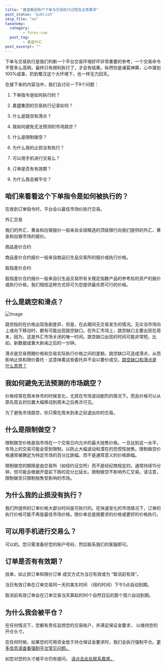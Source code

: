 ```yaml
---
title: "嘉盛集团账户下单与交易执行过程及注意事项"
post_status: "publish"
skip_file: "no"
taxonomy:
  category:
        - forex-com
  post_tag:
        - 嘉盛外汇
post_excerpt: ""
---
```

下单与交易执行是我们判断一个平台交易环境好坏非常重要的参考，一个交易命令不管多么高明，最终只有顺利执行了，才会有结果。纵然你是诸葛神算，心中谋划100%成事，扔到蜀汉这个大环境下，也一样无力回天。

在接下来的内容当中，我们会讨论一下9个问题：

1. 下单指令是如何执行的？

1. 嘉盛集团的交易执行记录如何？

1. 什么是跳空和滑点？

1. 我如何避免无法预测的市场跳空？

1. 什么是限制做空？

1. 为什么我的止损没有执行？

1. 可以用手机进行交易么？

1. 订单是否有有效期？

1. 为什么我会被平仓？

## 咱们来看看这个下单指令是如何被执行的？

在收到订单指令时，平台会以最佳市场价执行交易。

外汇交易

我们的外汇、黄金和白银报价一般来自全球精选的顶级银行向我们提供的外汇、黄金和白银市场的报价。

商品差价合约

商品差价合约报价一般来自商品衍生品交易所的报价或执行价格。

股指差价合约

股指差价合约报价一般来自衍生品交易所有关既定指数产品的参考标的资产的报价或执行价格，我们相信这种方式将可为您提供最优质可行的价格。

## 什么是跳空和滑点？

![Image](https://cdn.fendou.la/tuoss/gap-slippage.png)

跳空指的在价格出现急剧差异，但是，在此期间无交易发生的情况。无论当市场向上或向下移动时，都有可能出现跳空缺口。在外汇市场上，跳空缺口主要出现在周末，因为，这是外汇市场关闭的唯一时间。跳空缺口出现的时间可能非常短，比如，新数据或重大新闻之后的一分钟。

滑点是交易预期价格和交易实际执行价格之间的差额。跳空缺口可造成滑点，从而影响止损和限价委托 - 这意味着这些委托并不会以要价成交。[跳空缺口和滑点是什么意思？](http://www.ssgg.net/slippage.html)

## 我如何避免无法预测的市场跳空？

价格经常在周末休市的时候变化，尤其在市场波动剧烈的情况下。而且价格可以从原先周五的位置大幅移动到周末之后再次可见。

为了避免市场跳空，你只需在周末到来之前退出你的交易。

## 什么是限制做空？

限制做空价格是指市场在一个交易日内允许的最大抛售价格。一旦达到这一水平，市场上的交易可能会受到限制，以防止大幅波动和潜在的恐慌性抛售。限制做空价格通常被确定为特定市场的百分比跌幅，而不是通常意义的价格跌幅。

限制做空的期限是由交易所（如纽约证交所）而不是经纪商规定的。通常持续15分钟，但可能会根据开盘前下跌的百分比延长。限制做空不影响外汇交易。请注意，限制做空只限制抛售受影响的市场。

## 为什么我的止损没有执行？

我们所提供的订单价格大部分时间是可执行的。在快速变化的市场情况下，订单的执行价格可能不再是最佳市场价格。限价单总是按要求的价格或更好的价格执行。

## 可以用手机进行交易么？

可以的。您只需准备好您的账户号码，然后联系我们的客服即可。

## 订单是否有有效期？

挂单，如止损订单和限价订单 成交方式为当日有效或为 “取消前有效”。

当日有效订单在订单交易同一天的美东时间 （纽约时间）下午5点自动到期。

取消前有效订单会在订单交易当天算起的90个自然日后的那个周六自动到期。

## 为什么我会被平仓？

在任何情况下，您都有责任监控您的交易账户，并满足保证金要求， 以维持您的开仓头寸。

在任何时候，如果您的可用资金低于持仓保证金要求时，我们会执行强制平仓。[更多信息请查看强制平仓常见问题。](http://www.ssgg.net/forced-%e5%bc%ba%e5%88%b6%e5%b9%b3%e4%bb%93.html)

如您对您的头寸被平仓仍有疑问， [请点击此处联系嘉盛。](http://www.ssgg.net/forex-customer-service.html)
